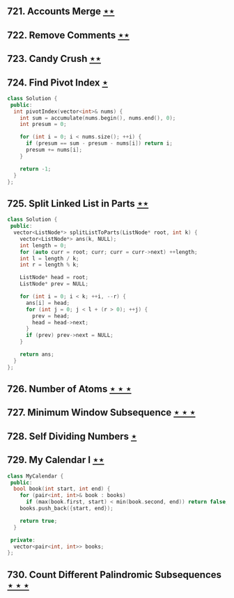## 721. Accounts Merge [$\star\star$](https://leetcode.com/problems/accounts-merge)

## 722. Remove Comments [$\star\star$](https://leetcode.com/problems/remove-comments)

## 723. Candy Crush [$\star\star$](https://leetcode.com/problems/candy-crush)

## 724. Find Pivot Index [$\star$](https://leetcode.com/problems/find-pivot-index)

```cpp
class Solution {
 public:
  int pivotIndex(vector<int>& nums) {
    int sum = accumulate(nums.begin(), nums.end(), 0);
    int presum = 0;

    for (int i = 0; i < nums.size(); ++i) {
      if (presum == sum - presum - nums[i]) return i;
      presum += nums[i];
    }

    return -1;
  }
};
```

## 725. Split Linked List in Parts [$\star\star$](https://leetcode.com/problems/split-linked-list-in-parts)

```cpp
class Solution {
 public:
  vector<ListNode*> splitListToParts(ListNode* root, int k) {
    vector<ListNode*> ans(k, NULL);
    int length = 0;
    for (auto curr = root; curr; curr = curr->next) ++length;
    int l = length / k;
    int r = length % k;

    ListNode* head = root;
    ListNode* prev = NULL;

    for (int i = 0; i < k; ++i, --r) {
      ans[i] = head;
      for (int j = 0; j < l + (r > 0); ++j) {
        prev = head;
        head = head->next;
      }
      if (prev) prev->next = NULL;
    }

    return ans;
  }
};
```

## 726. Number of Atoms [$\star\star\star$](https://leetcode.com/problems/number-of-atoms)

## 727. Minimum Window Subsequence [$\star\star\star$](https://leetcode.com/problems/minimum-window-subsequence)

## 728. Self Dividing Numbers [$\star$](https://leetcode.com/problems/self-dividing-numbers)

## 729. My Calendar I [$\star\star$](https://leetcode.com/problems/my-calendar-i)

```cpp
class MyCalendar {
 public:
  bool book(int start, int end) {
    for (pair<int, int>& book : books)
      if (max(book.first, start) < min(book.second, end)) return false;
    books.push_back({start, end});

    return true;
  }

 private:
  vector<pair<int, int>> books;
};
```

## 730. Count Different Palindromic Subsequences [$\star\star\star$](https://leetcode.com/problems/count-different-palindromic-subsequences)
